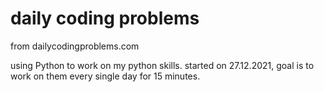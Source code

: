 # daily coding problems

from dailycodingproblems.com

using Python to work on my python skills. started on 27.12.2021, goal is to work on them every single day for 15 minutes.
